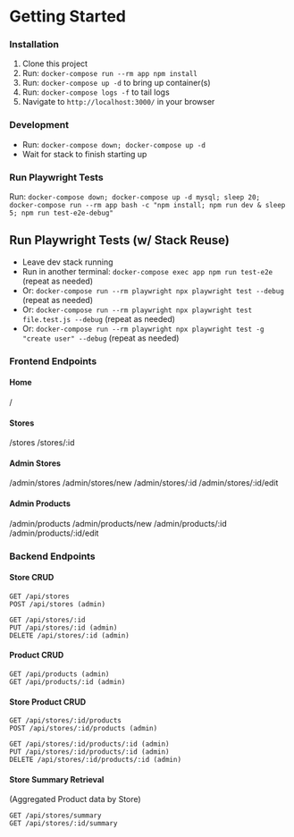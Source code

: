 # Getting Started

### Installation

1. Clone this project
1. Run: `docker-compose run --rm app npm install`
1. Run: `docker-compose up -d` to bring up container(s)
1. Run: `docker-compose logs -f` to tail logs
1. Navigate to `http://localhost:3000/` in your browser

### Development

- Run: `docker-compose down; docker-compose up -d`
- Wait for stack to finish starting up

### Run Playwright Tests

Run: `docker-compose down; docker-compose up -d mysql; sleep 20; docker-compose run --rm app bash -c "npm install; npm run dev & sleep 5; npm run test-e2e-debug"`

## Run Playwright Tests (w/ Stack Reuse)

- Leave dev stack running
- Run in another terminal: `docker-compose exec app npm run test-e2e` (repeat as needed)
- Or: `docker-compose run --rm playwright npx playwright test --debug` (repeat as needed)
- Or: `docker-compose run --rm playwright npx playwright test file.test.js --debug` (repeat as needed)
- Or: `docker-compose run --rm playwright npx playwright test -g "create user" --debug` (repeat as needed)

### Frontend Endpoints

#### Home

/

#### Stores

/stores
/stores/:id

#### Admin Stores

/admin/stores
/admin/stores/new
/admin/stores/:id
/admin/stores/:id/edit

#### Admin Products

/admin/products
/admin/products/new
/admin/products/:id
/admin/products/:id/edit


### Backend Endpoints

#### Store CRUD

```
GET /api/stores
POST /api/stores (admin)

GET /api/stores/:id
PUT /api/stores/:id (admin)
DELETE /api/stores/:id (admin)
```

#### Product CRUD

```
GET /api/products (admin)
GET /api/products/:id (admin)
```

#### Store Product CRUD

```
GET /api/stores/:id/products
POST /api/stores/:id/products (admin)

GET /api/stores/:id/products/:id (admin)
PUT /api/stores/:id/products/:id (admin)
DELETE /api/stores/:id/products/:id (admin)
```

#### Store Summary Retrieval

(Aggregated Product data by Store)

```
GET /api/stores/summary
GET /api/stores/:id/summary
```

